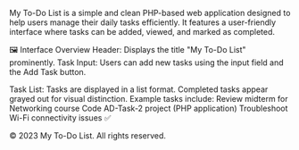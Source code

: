 My To-Do List is a simple and clean PHP-based web application designed to help users manage their daily tasks efficiently. It features a user-friendly interface where tasks can be added, viewed, and marked as completed.

🖼️ Interface Overview
Header: Displays the title "My To-Do List" prominently.
Task Input: Users can add new tasks using the input field and the Add Task button.

Task List:
Tasks are displayed in a list format.
Completed tasks appear grayed out for visual distinction.
Example tasks include:
Review midterm for Networking course
Code AD-Task-2 project (PHP application)
Troubleshoot Wi-Fi connectivity issues ✅


© 2023 My To-Do List. All rights reserved.
